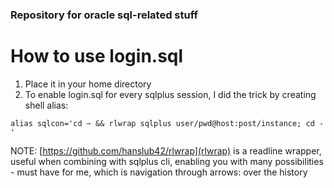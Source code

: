 ### Repository for oracle sql-related stuff

# How to use login.sql

1. Place it in your home directory
2. To enable login.sql for every sqlplus session, I did the trick by creating shell alias:
~~~
alias sqlcon='cd ~ && rlwrap sqlplus user/pwd@host:post/instance; cd -'
~~~
NOTE: [https://github.com/hanslub42/rlwrap](rlwrap) is a readline wrapper, useful when combining
with sqlplus cli, enabling you with many possibilities - must have for me, which is navigation through arrows: over the history
